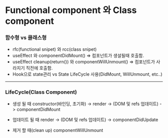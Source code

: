 # Functional component 와 Class component

### 함수형 vs 클래스형
- rfc(functional snipet) 와 rcc(class snipet)
- useEffect 와 componentDidMount() => 컴포넌트가 생설될때 호출함.
- useEffect cleanup(return()) 와 componentWillUnmount() => 컴포넌트가 사라지기 직전에 호출함.
- Hook으로 state관리 vs State LifeCycle 사용(DidMount, WillUnmount, etc..)

- - -
### LifeCycle(Class Component)
- 생성 될 때
constructor(바인딩, 초기화) -> render -> (DOM 및 refs 업데이트) -> componentDidMount

- 업데이트 될 때
render ->  (DOM 및 refs 업데이트) -> componentDidUpdate

- 제거 할 때(clean up)
componentWillUnmount